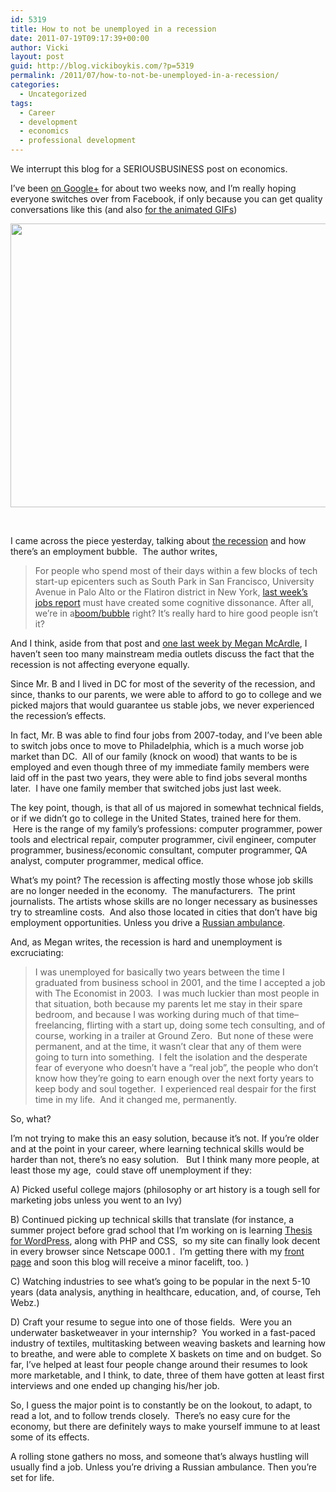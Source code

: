 ```yaml
---
id: 5319
title: How to not be unemployed in a recession
date: 2011-07-19T09:17:39+00:00
author: Vicki
layout: post
guid: http://blog.vickiboykis.com/?p=5319
permalink: /2011/07/how-to-not-be-unemployed-in-a-recession/
categories:
  - Uncategorized
tags:
  - Career
  - development
  - economics
  - professional development
---
```

We interrupt this blog for a SERIOUSBUSINESS post on economics.

I&#8217;ve been <a href="https://plus.google.com/u/0/109559468956003699562/" target="_blank">on Google+</a> for about two weeks now, and I&#8217;m really hoping everyone switches over from Facebook, if only because you can get quality conversations like this (and also <a href="http://techplugged.com/2011/07/11/google-plus-supports-animated-gif%E2%80%99s-takes-back-to-geocities-era/" target="_blank">for the animated GIFs</a>)

<p style="text-align: center;">
  <a href="http://blog.vickiboykis.com/wp-content/uploads/2011/07/Screen-shot-2011-07-19-at-8.34.08-AM.png"><img class="aligncenter size-full wp-image-5325" title="Screen shot 2011-07-19 at 8.34.08 AM" src="http://blog.vickiboykis.com/wp-content/uploads/2011/07/Screen-shot-2011-07-19-at-8.34.08-AM.png" alt="" width="550" height="454" /></a>
</p>

&nbsp;

I came across the piece yesterday, talking about <a href="http://techcrunch.com/2011/07/16/tale-of-two-countries-silicon-valley-unemployed/" target="_blank">the recession</a> and how there&#8217;s an employment bubble.  The author writes,

> For people who spend most of their days within a few blocks of tech start-up epicenters such as South Park in San Francisco, University Avenue in Palo Alto or the Flatiron district in New York, <a href="http://www.bls.gov/news.release/empsit.nr0.htm" target="_blank">last week’s jobs report</a> must have created some cognitive dissonance. After all, we’re in a[boom/bubble](http://techcrunch.com/2011/07/15/bubble-debate-kedrosky-wadhwa/) right? It’s really hard to hire good people isn’t it?

And I think, aside from that post and <a href="http://www.theatlantic.com/business/archive/2011/07/why-unemployment-matters/241658/" target="_blank">one last week by Megan McArdle</a>, I haven&#8217;t seen too many mainstream media outlets discuss the fact that the recession is not affecting everyone equally.

Since Mr. B and I lived in DC for most of the severity of the recession, and since, thanks to our parents, we were able to afford to go to college and we picked majors that would guarantee us stable jobs, we never experienced the recession&#8217;s effects.

In fact, Mr. B was able to find four jobs from 2007-today, and I&#8217;ve been able to switch jobs once to move to Philadelphia, which is a much worse job market than DC.  All of our family (knock on wood) that wants to be is employed and even though three of my immediate family members were laid off in the past two years, they were able to find jobs several months later.  I have one family member that switched jobs just last week.

The key point, though, is that all of us majored in somewhat technical fields, or if we didn&#8217;t go to college in the United States, trained here for them.  Here is the range of my family&#8217;s professions: computer programmer, power tools and electrical repair, computer programmer, civil engineer, computer programmer, business/economic consultant, computer programmer, QA analyst, computer programmer, medical office.

What&#8217;s my point? The recession is affecting mostly those whose job skills are no longer needed in the economy.  The manufacturers.  The print journalists. The artists whose skills are no longer necessary as businesses try to streamline costs.  And also those located in cities that don&#8217;t have big employment opportunities. Unless you drive a <a href="http://blog.vickiboykis.com/2011/04/26/a-guide-to-questionable-russian-careers-or-seryozha-that-guy-with-the-ambulance/" target="_blank">Russian ambulance</a>.

And, as Megan writes, the recession is hard and unemployment is excruciating:

> I was unemployed for basically two years between the time I graduated from business school in 2001, and the time I accepted a job with The Economist in 2003.  I was much luckier than most people in that situation, both because my parents let me stay in their spare bedroom, and because I was working during much of that time&#8211;freelancing, flirting with a start up, doing some tech consulting, and of course, working in a trailer at Ground Zero.  But none of these were permanent, and at the time, it wasn&#8217;t clear that any of them were going to turn into something.  I felt the isolation and the desperate fear of everyone who doesn&#8217;t have a &#8220;real job&#8221;, the people who don&#8217;t know how they&#8217;re going to earn enough over the next forty years to keep body and soul together.  I experienced real despair for the first time in my life.  And it changed me, permanently.

So, what?

I&#8217;m not trying to make this an easy solution, because it&#8217;s not. If you&#8217;re older and at the point in your career, where learning technical skills would be harder than not, there&#8217;s no easy solution.   But I think many more people, at least those my age,  could stave off unemployment if they:

A) Picked useful college majors (philosophy or art history is a tough sell for marketing jobs unless you went to an Ivy)
  
B) Continued picking up technical skills that translate (for instance, a summer project before grad school that I&#8217;m working on is learning <a href="http://diythemes.com/" target="_blank">Thesis for WordPress</a>, along with PHP and CSS,  so my site can finally look decent in every browser since Netscape 000.1 .  I&#8217;m getting there with my <a href="http://www.vickiboykis.com" target="_blank">front page</a> and soon this blog will receive a minor facelift, too. )
  
C) Watching industries to see what&#8217;s going to be popular in the next 5-10 years (data analysis, anything in healthcare, education, and, of course, Teh Webz.)
  
D) Craft your resume to segue into one of those fields.  Were you an underwater basketweaver in your internship?  You worked in a fast-paced industry of textiles, multitasking between weaving baskets and learning how to breathe, and were able to complete X baskets on time and on budget. So far, I&#8217;ve helped at least four people change around their resumes to look more marketable, and I think, to date, three of them have gotten at least first interviews and one ended up changing his/her job.

So, I guess the major point is to constantly be on the lookout, to adapt, to read a lot, and to follow trends closely.  There&#8217;s no easy cure for the economy, but there are definitely ways to make yourself immune to at least some of its effects.

A rolling stone gathers no moss, and someone that&#8217;s always hustling will usually find a job. Unless you&#8217;re driving a Russian ambulance. Then you&#8217;re set for life.

&nbsp;

&nbsp;

&nbsp;